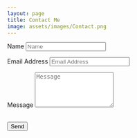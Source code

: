 ```yaml
---
layout: page
title: Contact Me
image: assets/images/Contact.png
---
```


<!-- Contact Section -->
<section id="contact">
 <div class="container">
    <div class="row">
      <div class="col-lg-12 text-center">
      </div>
    </div>
    <div class="row">
      <div class="col-lg-12">
        <form action="//formspree.io/{{ site.email }}" method="POST" name="sentMessage" id="contactForm" novalidate>
          <div class="row control-group">
            <div class="form-group col-lg-12 floating-label-form-group controls">
              <label for="name">Name</label>
              <input type="text" name="name" class="form-control" placeholder="Name" id="name" required
                data-validation-required-message="Please enter your name.">
              <p class="help-block text-danger"></p>
            </div>
          </div>
          <div class="row control-group">
            <div class="form-group col-lg-12 floating-label-form-group controls">
              <label for="email">Email Address</label>
              <input type="email" name="_replyto" class="form-control" placeholder="Email Address" id="email" required
                data-validation-required-message="Please enter your email address.">
              <p class="help-block text-danger"></p>
            </div>
          </div>
          <div>
            <input type="hidden" name="_subject" value="New submission!">
            <input type="text" name="_gotcha" style="display:none" />
          </div>
          <div class="row control-group">
            <div class="form-group col-lg-12 floating-label-form-group controls">
              <label for="message">Message</label>
              <textarea rows="5" name="message" class="form-control" placeholder="Message" id="message" required
                data-validation-required-message="Please enter a message."></textarea>
              <p class="help-block text-danger"></p>
            </div>
          </div>
          <br>
          <div id="success"></div>
          <div class="row">
            <div class="form-group col-lg-12">
              <button type="submit" class="btn btn-success btn-lg">Send</button>
            </div>
          </div>
        </form>
      </div>
     </div>
    </div>
</section>
